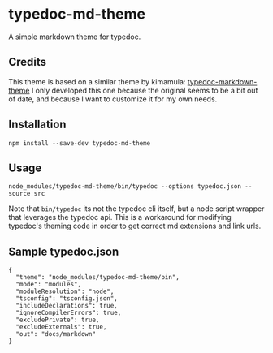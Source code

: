 # typedoc-md-theme
A simple markdown theme for typedoc.

## Credits
This theme is based on a similar theme by kimamula:
[typedoc-markdown-theme](https://github.com/kimamula/typedoc-markdown-theme)
I only developed this one because the original seems to be a bit out of date, and because 
I want to customize it for my own needs.

## Installation
```
npm install --save-dev typedoc-md-theme
```

## Usage
```
node_modules/typedoc-md-theme/bin/typedoc --options typedoc.json --source src
```
Note that `bin/typedoc` its not the typedoc cli itself, but a node script wrapper that leverages the 
typedoc api. This is a workaround for modifying typedoc's theming code in order to get correct md
extensions and link urls.

## Sample typedoc.json
```
{
  "theme": "node_modules/typedoc-md-theme/bin",
  "mode": "modules",
  "moduleResolution": "node",
  "tsconfig": "tsconfig.json",
  "includeDeclarations": true,
  "ignoreCompilerErrors": true,
  "excludePrivate": true,
  "excludeExternals": true,
  "out": "docs/markdown"
}
```
